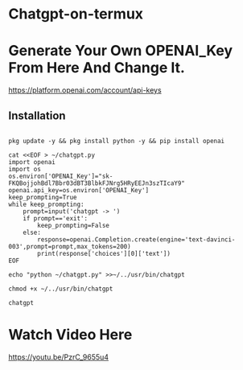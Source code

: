 # Chatgpt-on-termux

# Generate Your Own OPENAI_Key From Here And Change It.

https://platform.openai.com/account/api-keys

## Installation

```

pkg update -y && pkg install python -y && pip install openai
 
cat <<EOF > ~/chatgpt.py
import openai
import os
os.environ['OPENAI_Key']="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"
openai.api_key=os.environ['OPENAI_Key']
keep_prompting=True
while keep_prompting:
    prompt=input('chatgpt -> ')
    if prompt=='exit':
        keep_prompting=False
    else:
        response=openai.Completion.create(engine='text-davinci-003',prompt=prompt,max_tokens=200)
        print(response['choices'][0]['text'])
EOF
 
echo "python ~/chatgpt.py" >>~/../usr/bin/chatgpt
 
chmod +x ~/../usr/bin/chatgpt
 
chatgpt

```

# Watch Video Here

https://youtu.be/PzrC_9655u4
